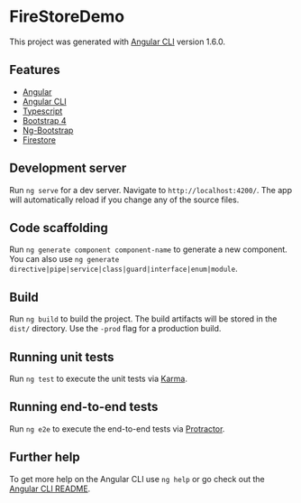 # FireStoreDemo

This project was generated with [Angular CLI](https://github.com/angular/angular-cli) version 1.6.0.

## Features

* [Angular](https://angular.io/)
* [Angular CLI](https://cli.angular.io/)
* [Typescript](http://www.typescriptlang.org/)
* [Bootstrap 4](http://v4-alpha.getbootstrap.com/)
* [Ng-Bootstrap](https://github.com/ng-bootstrap/ng-bootstrap/)
* [Firestore](https://firebase.google.com/)

## Development server

Run `ng serve` for a dev server. Navigate to `http://localhost:4200/`. The app will automatically reload if you change any of the source files.

## Code scaffolding

Run `ng generate component component-name` to generate a new component. You can also use `ng generate directive|pipe|service|class|guard|interface|enum|module`.

## Build

Run `ng build` to build the project. The build artifacts will be stored in the `dist/` directory. Use the `-prod` flag for a production build.

## Running unit tests

Run `ng test` to execute the unit tests via [Karma](https://karma-runner.github.io).

## Running end-to-end tests

Run `ng e2e` to execute the end-to-end tests via [Protractor](http://www.protractortest.org/).

## Further help

To get more help on the Angular CLI use `ng help` or go check out the [Angular CLI README](https://github.com/angular/angular-cli/blob/master/README.md).
